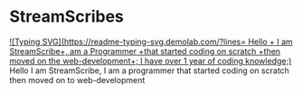 # StreamScribes

[![Typing SVG](https://readme-typing-svg.demolab.com/?lines= Hello + I am StreamScribe+, am a Programmer +that started coding on scratch +then moved on the web-development+; I have over 1 year of coding knowledge;)](https://git.io/typing-svg)
Hello I am StreamScribe, I am a programmer that started coding on scratch then moved on to web-development


